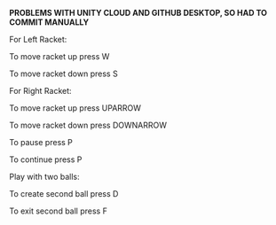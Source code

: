 **PROBLEMS WITH UNITY CLOUD AND GITHUB DESKTOP, SO HAD TO COMMIT MANUALLY**

For Left Racket:

To move racket up press W

To move racket down press S


For Right Racket:

To move racket up press UPARROW

To move racket down press DOWNARROW


To pause press P

To continue press P


Play with two balls:

To create second ball press D

To exit second ball press F
